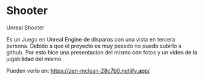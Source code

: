 # Shooter
Unreal Shooter

Es un Juego en Unreal Engine de disparos con una vista en tercera persona.
Debido a que el proyecto es muy pesado no puedo subirlo a github. Por esto hice una presentacion del mismo con fotos y un video
de la jugabilidad del mismo.

Pueden verlo en: https://zen-mclean-28c7b0.netlify.app/
